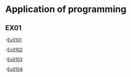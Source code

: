 # Application of programming
## EX01
-[Ex0101](EX0101加法器.ipynb)

-[Ex0102](EX0102BMI計算.ipynb)

-[Ex0103](EX0103猜拳.ipynb)

-[Ex0104](EX01-04終極密碼.ipynb)

